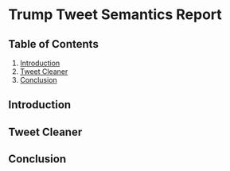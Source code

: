 # Trump Tweet Semantics Report
## Table of Contents
1. [Introduction](#introduction)
2. [Tweet Cleaner](#tweet-cleaner)
3. [Conclusion](#conclusion)


## Introduction
## Tweet Cleaner
## Conclusion
